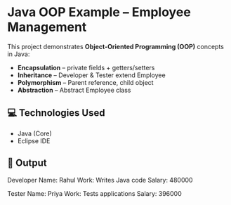 # Java OOP Example – Employee Management

This project demonstrates **Object-Oriented Programming (OOP)** concepts in Java:
- **Encapsulation** – private fields + getters/setters
- **Inheritance** – Developer & Tester extend Employee
- **Polymorphism** – Parent reference, child object
- **Abstraction** – Abstract Employee class

## 💻 Technologies Used
- Java (Core)
- Eclipse IDE

## 🚀 Output
Developer Name: Rahul
Work: Writes Java code
Salary: 480000

Tester Name: Priya
Work: Tests applications
Salary: 396000

